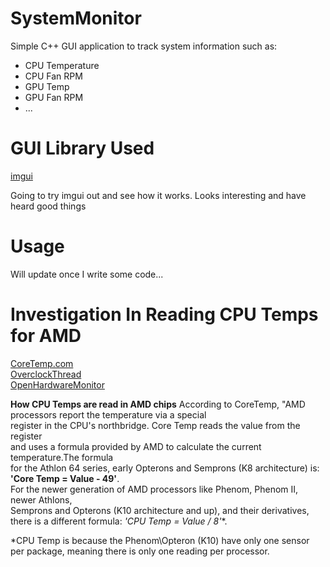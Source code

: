 # SystemMonitor
Simple C++ GUI application to track system information such as:
  - CPU Temperature
  - CPU Fan RPM
  - GPU Temp
  - GPU Fan RPM
  - ...

# GUI Library Used
[imgui](https://github.com/ocornut/imgui)

Going to try imgui out and see how it works. Looks interesting and 
have heard good things

# Usage
Will update once I write some code...

# Investigation In Reading CPU Temps for AMD
[CoreTemp.com](https://www.alcpu.com/CoreTemp/howitworks.html)  
[OverclockThread](https://www.overclock.net/threads/amd-temp-information-and-guide.1128821/)  
[OpenHardwareMonitor](https://openhardwaremonitor.org/)  

**How CPU Temps are read in AMD chips** 
According to CoreTemp, "AMD processors report the temperature via a special  
register in the CPU's northbridge. Core Temp reads the value from the register  
and uses a formula provided by AMD to calculate the current temperature.The formula  
for the Athlon 64 series, early Opterons and Semprons (K8 architecture) is: **'Core Temp = Value - 49'**.  
For the newer generation of AMD processors like Phenom, Phenom II, newer Athlons,  
Semprons and Opterons (K10 architecture and up), and their derivatives, there is a different formula: **'CPU Temp* = Value / 8'**.  

*CPU Temp is because the Phenom\Opteron (K10) have only one sensor per package, meaning there is only one reading per processor.
